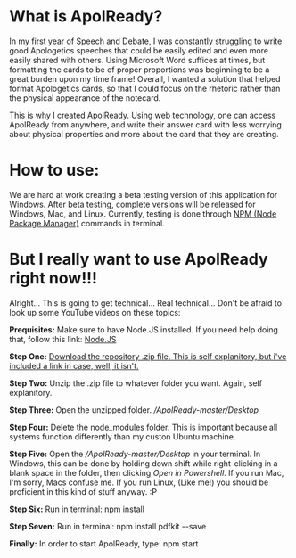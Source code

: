 # What is ApolReady?

In my first year of Speech and Debate, I was constantly struggling to write good Apologetics speeches that could be easily edited and even more easily shared with others. Using Microsoft Word suffices at times, but formatting the cards to be of proper proportions was beginning to be a great burden upon my time frame! Overall, I wanted a solution that helped format Apologetics cards, so that I could focus on the rhetoric rather than the physical appearance of the notecard.

This is why I created ApolReady. Using web technology, one can access ApolReady from anywhere, and write their answer card with less worrying about physical properties and more about the card that they are creating.

# How to use:

We are hard at work creating a beta testing version of this application for Windows. After beta testing, complete versions will be released for Windows, Mac, and Linux. Currently, testing is done through [NPM (Node Package Manager)](https://www.npmjs.com/get-npm) commands in terminal.

# But I really want to use ApolReady right now!!!

Alright... This is going to get technical... Real technical... Don't be afraid to look up some YouTube videos on these topics:

**Prequisites:** Make sure to have Node.JS installed. If you need help doing that, follow this link: [Node.JS](https://nodejs.org)

**Step One:** [Download the repository .zip file. This is self explanitory, but i've included a link in case, well, it isn't.](https://stackoverflow.com/questions/2751227/how-to-download-source-in-zip-format-from-github)

**Step Two:** Unzip the .zip file to whatever folder you want. Again, self explanitory.

**Step Three:** Open the unzipped folder. */ApolReady-master/Desktop*

**Step Four:** Delete the node_modules folder. This is important because all systems function differently than my custon Ubuntu machine.

**Step Five:** Open the */ApolReady-master/Desktop* in your terminal. In Windows, this can be done by holding down shift while right-clicking in a blank space in the folder, then clicking *Open in Powershell*. If you run Mac, I'm sorry, Macs confuse me. If you run Linux, (Like me!) you should be proficient in this kind of stuff anyway. :P

**Step Six:** Run in terminal: npm install

**Step Seven:** Run in terminal: npm install pdfkit --save

**Finally:** In order to start ApolReady, type: npm start

